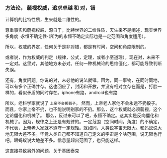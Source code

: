 ### 方法论， 藐视权威，追求卓越 和 对，错

计算机的比特性质，生来就是二维性的。

尊重事实和藐视权威，源自于，比特世界的二维性质，天生来不是阐述，现实世界多角度 ·永恒不确定性·（所为的永恒不确定实际也是一定范围和角度适用）。

所以，权威的界定，任何关于是非对错，都是有时间，空间和角度限制的。

或者说，作为权威的判定（规律，公式，定理，或者小至道理），现在对，未来不一定对。这里对，其他地方未必对。任何一种机械论的思维僵化，都可能导致判断失误。

还有，角度问题。你说的对，未必他的说法就错。因为，同一事物，在同时同地，可以有多个正确并存。这也回应了，封闭和开放，并没有相对立存在而是，打脸一样的，看似矛盾的同时存在。iphone有路，android也有路

所以，老科学家就说了 `上帝不会掷骰子`， 然而，上帝老人家他不会永远不扔骰子。而且，你家上帝不扔，也不能说明别家的不扔。那么，这个权威就必须藐视，这个定论僵化和机械了。 那么，反过来可以了吧，永恒不确定。这其实是反向僵化和机械了。因为，规律之上还是有规律的。一定范围（空间时间，角度）的不确定，不代表，上帝老人家就不遵守一定规矩。就如同，人类说宇宙无限大。和蚂蚁说大地无限大差不多。毕竟人类自己都不知道自己定义的宇宙是个啥范围，说无限也行吧。跟蚂蚁说大地差不多。信息量超出范围了，也只能这样。 

这直接导致另外的问题，关于基因泰克
